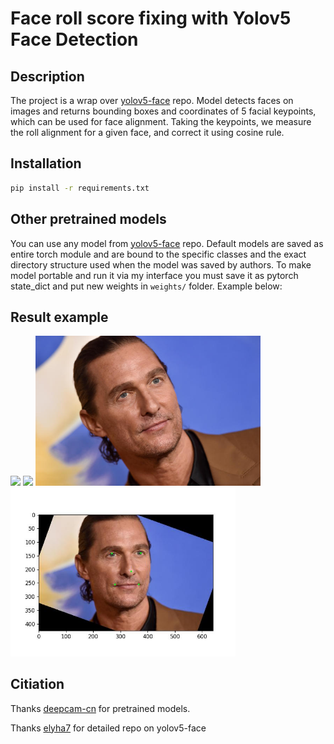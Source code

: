 # Face roll score fixing with Yolov5 Face Detection

## Description
The project is a wrap over [yolov5-face](https://github.com/deepcam-cn/yolov5-face) repo. Model detects faces on images and returns bounding boxes and coordinates of 5 facial keypoints, which can be used for face alignment. Taking the keypoints, we measure the roll alignment for a given face, and correct it using cosine rule. 
## Installation
```bash
pip install -r requirements.txt
```


## Other pretrained models
You can use any model from [yolov5-face](https://github.com/deepcam-cn/yolov5-face) repo. Default models are saved as entire torch module and are bound to the specific classes and the exact directory structure used when the model was saved by authors. To make model portable and run it via my interface you must save it as pytorch state_dict and put new weights in `weights/` folder. Example below:


## Result example
<img src="/anne_hatheway.jpg" width="480"/> <img src="/anne_hatheway_aligned.jpg" width="480"/>
<img src="/matthew_mcconaughey.jpg" width="360"/> <img src="/matthew_mcconaughey_aligned.jpg" width="360"/>


## Citiation
Thanks [deepcam-cn](https://github.com/deepcam-cn/yolov5-face) for pretrained models.

Thanks [elyha7](https://github.com/elyha7/yoloface) for detailed repo on yolov5-face  

